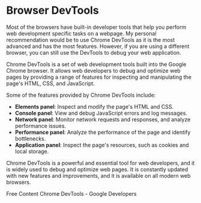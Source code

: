 # Browser DevTools

Most of the browsers have built-in developer tools that help you perform web development specific tasks on a webpage. My personal recommendation would be to use Chrome DevTools as it is the most advanced and has the most features. However, if you are using a different browser, you can still use the DevTools to debug your web application. 

Chrome DevTools is a set of web development tools built into the Google Chrome browser. It allows web developers to debug and optimize web pages by providing a range of features for inspecting and manipulating the page's HTML, CSS, and JavaScript.

Some of the features provided by Chrome DevTools include:

* **Elements panel**: Inspect and modify the page's HTML and CSS.
* **Console panel**: View and debug JavaScript errors and log messages.
* **Network panel**: Monitor network requests and responses, and analyze performance issues.
* **Performance panel**: Analyze the performance of the page and identify bottlenecks.
* **Application panel**: Inspect the page's resources, such as cookies and local storage.

Chrome DevTools is a powerful and essential tool for web developers, and it is widely used to debug and optimize web pages. It is constantly updated with new features and improvements, and it is available on all modern web browsers.

<ResourceGroupTitle>Free Content</ResourceGroupTitle>
<BadgeLink colorScheme='yellow' badgeText='Read' href='https://developers.google.com/web/tools/chrome-devtools'>Chrome DevTools - Google Developers</BadgeLink>
